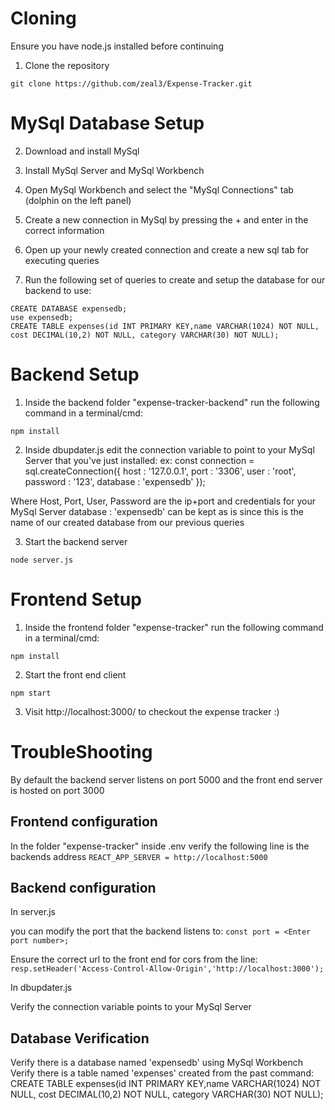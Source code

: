 # Cloning #
Ensure you have node.js installed before continuing 

1) Clone the repository

`git clone https://github.com/zeal3/Expense-Tracker.git`

# MySql Database Setup #

2) Download and install MySql

3) Install MySql Server and MySql Workbench

4) Open MySql Workbench and select the "MySql Connections" tab (dolphin on the left panel)

5) Create a new connection in MySql by pressing the + and enter in the correct information

6) Open up your newly created connection and create a new sql tab for executing queries

7) Run the following set of queries to create and setup the database for our backend to use:

```
CREATE DATABASE expensedb;
use expensedb;
CREATE TABLE expenses(id INT PRIMARY KEY,name VARCHAR(1024) NOT NULL, cost DECIMAL(10,2) NOT NULL, category VARCHAR(30) NOT NULL);
```

# Backend Setup #

1) Inside the backend folder "expense-tracker-backend" run the following command in a terminal/cmd:

`npm install`

2) Inside dbupdater.js edit the connection variable to point to your MySql Server that you've just installed: 
ex:
const connection = sql.createConnection({
    host : '127.0.0.1',
    port : '3306',
    user : 'root',
    password : '123',
    database : 'expensedb'
});

Where Host, Port, User, Password are the ip+port and credentials for your MySql Server
database : 'expensedb' can be kept as is since this is the name of our created database from our previous queries

3) Start the backend server

`node server.js`

# Frontend Setup #
1) Inside the frontend folder "expense-tracker" run the following command in a terminal/cmd:

`npm install`

2) Start the front end client

`npm start`

3) Visit http://localhost:3000/ to checkout the expense tracker :)

# TroubleShooting #
By default the backend server listens on port 5000 and the front end server is hosted on port 3000

## Frontend configuration ##
In the folder "expense-tracker" inside .env verify the following line is the backends address
 `REACT_APP_SERVER = http://localhost:5000`

## Backend configuration ##
In server.js 

you can modify the port that the backend listens to:
`const port = <Enter port number>;`

Ensure the correct url to the front end for cors from the line:
`resp.setHeader('Access-Control-Allow-Origin','http://localhost:3000');`

In dbupdater.js

Verify the connection variable points to your MySql Server

## Database Verification ##
Verify there is a database named 'expensedb' using MySql Workbench
Verify there is a table named 'expenses' created from the past command:
CREATE TABLE expenses(id INT PRIMARY KEY,name VARCHAR(1024) NOT NULL, cost DECIMAL(10,2) NOT NULL, category VARCHAR(30) NOT NULL);


